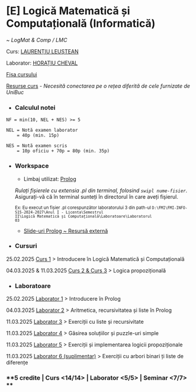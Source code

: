# [E] Logică Matematică și Computațională (Informatică)

~ *LogMat & Comp / LMC*

Curs: [LAURENȚIU LEUȘTEAN](mailto:laurentiu.leustean@fmi.unibuc.ro)

Laborator: [HORAȚIU CHEVAL](mailto:horatiu.cheval@fmi.unibuc.ro)

[Fișa cursului](https://cursuri.fmi.unibuc.ro/api/uploads/643dd0b2-40ab-4093-b899-336b13d2d16f.pdf)

[Resurse curs](https://cs.unibuc.ro/courses/lmc/) - _Necesită conectarea pe o rețea diferită de cele furnizate de UniBuc_

* ### Calculul notei

```     
NF = min(10, NEL + NES) >= 5

NEL = Notă examen laborator
    = 40p (min. 15p)

NES = Notă examen scris
    = 10p oficiu + 70p = 80p (min. 35p)
```

* ### Workspace

    - Limbaj utilizat: [Prolog](https://www.swi-prolog.org/)

    _Rulați fișierele cu extensia <i>.pl</i> din terminal, folosind <code>swipl nume-fisier</code>._ Asigurați-vă că în terminal sunteți în directorul în care aveți fișierul.

    <sub>Ex: Eu execut un fișier .pl corespunzător laboratorului 3 din path-ul <code>D:\FMI\FMI-INFO-S15-2024-2027\Anul I - Licenta\Semestrul II\Logică Matematică și Computațională\Laboratoare\Laboratorul 03</code></sub>
    - [Slide-uri Prolog ~ Resursă externă](https://www.let.rug.nl/bos/lpn//lpnpage.php?pageid=teaching)

* ### Cursuri

25.02.2025 [Curs 1](./Cursuri/01.%20Introducere%20in%20LMC%20-%2025.02.2025.pdf) > Introducere în Logică Matematică și Computațională

04.03.2025 & 11.03.2025 [Curs 2 & Curs 3](./Cursuri/02.%20Logica%20propozitionala%20-%2003.03.2025.pdf) > Logica propozițională

* ### Laboratoare

25.02.2025 [Laborator 1](./Laboratoare/Laboratorul%2001/) > Introducere în Prolog

04.03.2025 [Laborator 2](./Laboratoare/Laboratorul%2002/) > Aritmetica, recursivitatea și liste în Prolog

11.03.2025 [Laborator 3](./Laboratoare/Laboratorul%2003/) > Exerciții cu liste și recursivitate

11.03.2025 [Laborator 4](./Laboratoare/Laboratorul%2004/) > Găsirea soluțiilor și puzzle-uri simple

11.03.2025 [Laborator 5](./Laboratoare/Laboratorul%2005/) > Exerciții și implementarea logicii propoziționale

11.03.2025 [Laborator 6 (suplimentar)](./Laboratoare/Laboratorul%2006%20%28suplimentar%29/) > Exerciții cu arbori binari ți liste de diferențe

### **5 credite | Curs <14/14> | Laborator <5/5> | Seminar <7/7> **
